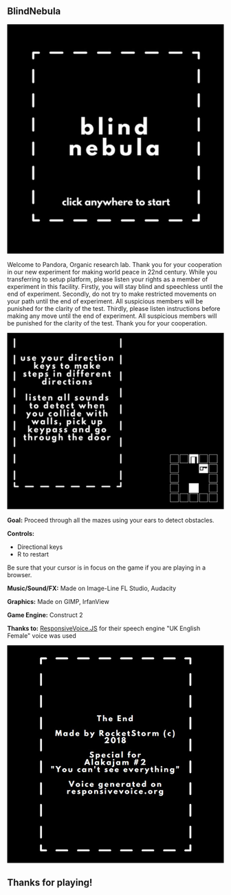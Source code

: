 ## BlindNebula

![](https://github.com/RocketStormNet/BlindNebula/blob/master/screenshots/screen1.jpg?raw=true)

Welcome to Pandora, Organic research lab. Thank you for your cooperation in our new experiment for making world peace in 22nd century.
While you transferring to setup platform, please listen your rights as a member of experiment in this facility.
Firstly, you will stay blind and speechless until the end of experiment.
Secondly, do not try to make restricted movements on your path until the end of experiment. All suspicious members will be punished for the clarity of the test.
Thirdly, please listen instructions before making any move until the end of experiment. All suspicious members will be punished for the clarity of the test.
Thank you for your cooperation.

![](https://github.com/RocketStormNet/BlindNebula/blob/master/screenshots/screen2.jpg?raw=true)

**Goal:**
Proceed through all the mazes using your ears to detect obstacles.

**Controls:**
- Directional keys
- R to restart

Be sure that your cursor is in focus on the game if you are playing in a browser.

**Music/Sound/FX:**
Made on Image-Line FL Studio, Audacity

**Graphics:**
Made on GIMP, IrfanView

**Game Engine:**
Construct 2

**Thanks to:**
[ResponsiveVoice.JS](https://responsivevoice.org/) for their speech engine
"UK English Female" voice was used

![](https://github.com/RocketStormNet/BlindNebula/blob/master/screenshots/screen4.jpg?raw=true)

## Thanks for playing!

